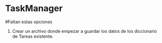 # TaskManager

#Faltan estas opciones
1) Crear un archivo donde empezar a guardar los datos de los diccionario de Tareas existente.
